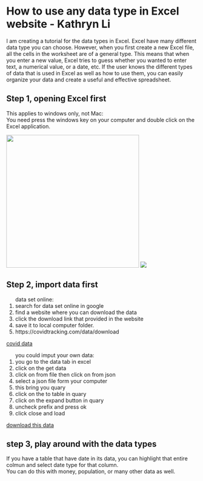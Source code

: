 # How to use any data type in Excel website - Kathryn Li

I am creating a tutorial for the data types in Excel. Excel have many different data type you can choose. However, when you first create a new Excel file, all the cells in the worksheet are of a general type. This means that when you enter a new value, Excel tries to guess whether you wanted to enter text, a numerical value, or a date, etc. If the user knows the different types of data that is used in Excel as well as how to use them, you can easily organize your data and create a useful and effective spreadsheet.

## Step 1, opening Excel first 

This applies to windows only, not Mac:
<br>
You need press the windows key on your computer and double click on the Excel application.

<img src="https://user-images.githubusercontent.com/96843197/150204172-2275373d-3b9d-4a0e-a245-3a4107194319.png" width="350" height="350">

<img src="https://user-images.githubusercontent.com/96843197/150249983-a4b1f7e8-5542-46b3-8ab8-acf57273749b.png">

## Step 2, import data first

<ol>
 data set online:
 <li>search for data set online in google</li>
 <li>find a website where you can download the data</li>
 <li>click the download link that provided in the website</li>
 <li>save it to local computer folder.</li>
 <li>https://covidtracking.com/data/download</li>
</ol>

<a href="https://github.com/Kathryn2354/AdvanaceDataScience/files/7908586/all-states-history.csv">covid data</a>

<ol>
 you could imput your own data:
 <li>you go to the data tab in excel</li>
 <li>click on the get data</li>
 <li>click on from file then click on from json</li>
 <li>select a json file form your computer</li>
 <li>this bring you quary</li>
 <li>click on the to table in quary</li>
 <li>click on the expand button in quary</li>
 <li>uncheck prefix and press ok</li>
 <li>click close and load</li>
</ol>

 [download this data](https://github.com/Kathryn2354/AdvanaceDataScience/files/7908148/test.xlsx)
 
## step 3, play around with the data types

If you have a table that have date in its data, you can highlight that entire colmun and select date type for that column. 
<br>
You can do this with money, population, or many other data as well.



